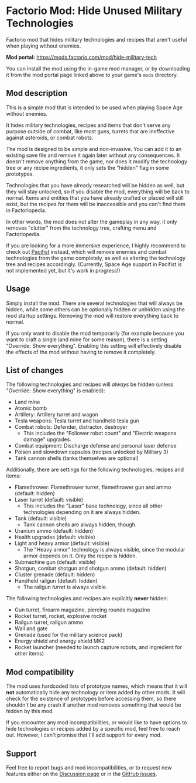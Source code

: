 # Factorio Mod: Hide Unused Military Technologies

Factorio mod that hides military technologies and recipes that aren't useful when playing without enemies. 

**Mod portal:** https://mods.factorio.com/mod/hide-military-tech

You can install the mod using the in-game mod manager, or by downloading it from the mod portal page linked above to your game's `mods` directory.


## Mod description

This is a simple mod that is intended to be used when playing Space Age without enemies.

It hides military technologies, recipes and items that don't serve any purpose outside of combat, like most guns, turrets that are ineffective against asteroids, or combat robots.

The mod is designed to be simple and non-invasive. You can add it to an existing save file and remove it again later without any consequences. It doesn't remove anything from the game, nor does it modify the technology tree or any recipe ingredients, it only sets the "hidden" flag in some prototypes.

Technologies that you have already researched will be hidden as well, but they will stay unlocked, so if you disable the mod, everything will be back to normal. Items and entities that you have already crafted or placed will still exist, but the recipes for them will be inaccessible and you can't find them in Factoriopedia.

In other words, the mod does not alter the gameplay in any way, it only removes "clutter" from the technology tree, crafting menu and Factoriopedia.

If you are looking for a more immersive experience, I highly recommend to check out [Pacifist](https://mods.factorio.com/mod/Pacifist) instead, which will remove enemies and combat technologies from the game completely, as well as altering the technology tree and recipes accordingly. (Currently, Space Age support in Pacifist is not implemented yet, but it's work in progress!)

## Usage

Simply install the mod. There are several technologies that will always be hidden, while some others can be optionally hidden or unhidden using the mod startup settings. Removing the mod will restore everything back to normal.

If you only want to disable the mod temporarily (for example because you want to craft a single land mine for some reason), there is a setting "Override: Show everything". Enabling this setting will effectively disable the effects of the mod without having to remove it completely.

## List of changes

The following technologies and recipes will *always* be hidden (unless "Override: Show everything" is enabled):

- Land mine
- Atomic bomb
- Artillery: Artillery turret and wagon
- Tesla weapons: Tesla turret and handheld tesla gun
- Combat robots: Defender, distractor, destroyer
    - This includes the "Follower robot count" and "Electric weapons damage" upgrades.
- Combat equipment: Discharge defense and personal laser defense
- Poison and slowdown capsules (recipes unlocked by Military 3)
- Tank cannon shells (tanks themselves are optional)

Additionally, there are settings for the following technologies, recipes and items:

- Flamethrower: Flamethrower turret, flamethrower gun and ammo (default: hidden)
- Laser turret (default: visible)
    - This includes the "Laser" base technology, since all other technologies depending on it are always hidden.
- Tank (default: visible)
    - Tank cannon shells are always hidden, though.
- Uranium ammo (default: hidden)
- Health upgrades (default: visible)
- Light and heavy armor (default: visible)
    - The "Heavy armor" technology is always visible, since the modular armor depends on it. Only the recipe is hidden.
- Submachine gun (default: visible)
- Shotgun, combat shotgun and shotgun ammo (default: hidden)
- Cluster grenade (default: hidden)
- Handheld railgun (default: hidden)
    - The railgun *turret* is always visible.

The following technologies and recipes are explicitly **never** hidden:

- Gun turret, firearm magazine, piercing rounds magazine
- Rocket turret, rocket, explosive rocket
- Railgun turret, railgun ammo
- Wall and gate
- Grenade (used for the military science pack)
- Energy shield and energy shield MK2
- Rocket launcher (needed to launch capture robots, and ingredient for other items)

## Mod compatibility

The mod uses hardcoded lists of prototype names, which means that it will **not** automatically hide any technology or item added by other mods. It will check for the existence of prototypes before accessing them, so there shouldn't be any crash if another mod removes something that would be hidden by this mod.

If you encounter any mod incompatibilities, or would like to have options to hide technologies or recipes added by a specific mod, feel free to reach out. However, I can't promise that I'll add support for every mod.

## Support

Feel free to report bugs and mod incompatibilities, or to request new features either on the [Discussion page](https://mods.factorio.com/mod/hide-military-tech/discussion) or in the [GitHub issues](https://github.com/binaryDiv/factorio-hide-military-tech).
